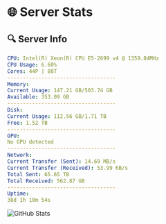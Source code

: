 # 🌐 Server Stats
## 🔍 Server Info
```yaml
CPU: Intel(R) Xeon(R) CPU E5-2699 v4 @ 1359.84MHz
CPU Usage: 6.60%
Cores: 44P | 88T
-----------------------------------
Memory:
Current Usage: 147.21 GB/503.74 GB
Available: 353.09 GB
-----------------------------------
Disk:
Current Usage: 112.56 GB/1.71 TB
Free: 1.52 TB
-----------------------------------
GPU:
No GPU detected
-----------------------------------
Network:
Current Transfer (Sent): 14.69 MB/s
Current Transfer (Received): 53.99 KB/s
Total Sent: 65.65 TB
Total Received: 562.87 GB
-----------------------------------
Uptime:
38d 1h 10m 54s
```
![GitHub Stats](https://img.shields.io/badge/Updated-2025-04-14_22:33:43-blue)